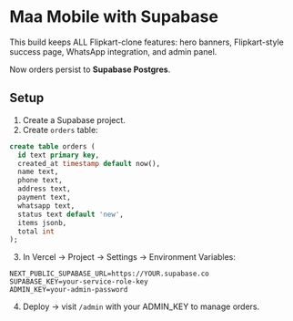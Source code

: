 
# Maa Mobile with Supabase

This build keeps ALL Flipkart-clone features: hero banners, Flipkart-style success page, WhatsApp integration, and admin panel.

Now orders persist to **Supabase Postgres**.

## Setup

1. Create a Supabase project.
2. Create `orders` table:

```sql
create table orders (
  id text primary key,
  created_at timestamp default now(),
  name text,
  phone text,
  address text,
  payment text,
  whatsapp text,
  status text default 'new',
  items jsonb,
  total int
);
```

3. In Vercel → Project → Settings → Environment Variables:

```
NEXT_PUBLIC_SUPABASE_URL=https://YOUR.supabase.co
SUPABASE_KEY=your-service-role-key
ADMIN_KEY=your-admin-password
```

4. Deploy → visit `/admin` with your ADMIN_KEY to manage orders.

